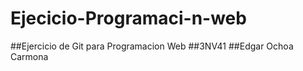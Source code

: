 # Ejecicio-Programaci-n-web
##Ejercicio de Git para Programacion Web
##3NV41 
##Edgar Ochoa Carmona
